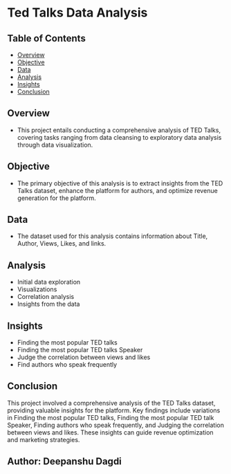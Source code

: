 # Ted Talks Data Analysis

## Table of Contents
- [Overview](#overview)
- [Objective](#objective)
- [Data](#data)
- [Analysis](#analysis)
- [Insights](#insights)
- [Conclusion](#conclusion)

## Overview
- This project entails conducting a comprehensive analysis of TED Talks, covering tasks ranging from data cleansing to exploratory data analysis through data visualization.
  
## Objective
- The primary objective of this analysis is to extract insights from the TED Talks dataset, enhance the platform for authors, and optimize revenue generation for the platform.
## Data
- The dataset used for this analysis contains information about Title, Author, Views, Likes, and links.

## Analysis
- Initial data exploration
- Visualizations 
- Correlation analysis
- Insights from the data

## Insights

- Finding the most popular TED talks
- Finding the most popular TED talks Speaker 
- Judge the correlation between views and likes
- Find authors who speak frequently

## Conclusion
This project involved a comprehensive analysis of the TED Talks dataset, providing valuable insights for the platform. Key findings include variations in Finding the most popular TED talks, Finding the most popular TED talk Speaker, Finding authors who speak frequently, and Judging the correlation between views and likes. These insights can guide revenue optimization and marketing strategies.

## Author: Deepanshu Dagdi


